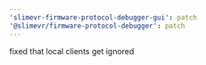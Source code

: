 ```yaml
---
'slimevr-firmware-protocol-debugger-gui': patch
'@slimevr/firmware-protocol-debugger': patch
---
```


fixed that local clients get ignored
